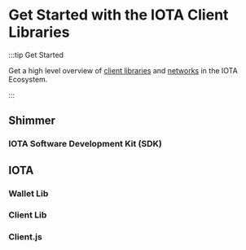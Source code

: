 # Get Started with the IOTA Client Libraries

:::tip Get Started

Get a high level overview of [client libraries](../../get-started/ecosystem-overview/clients.md) and [networks](../../get-started/ecosystem-overview/layer-1-landscape.md) in the IOTA Ecosystem.

:::

## Shimmer

### IOTA Software Development Kit (SDK)

## IOTA

### Wallet Lib


### Client Lib


### Client.js
